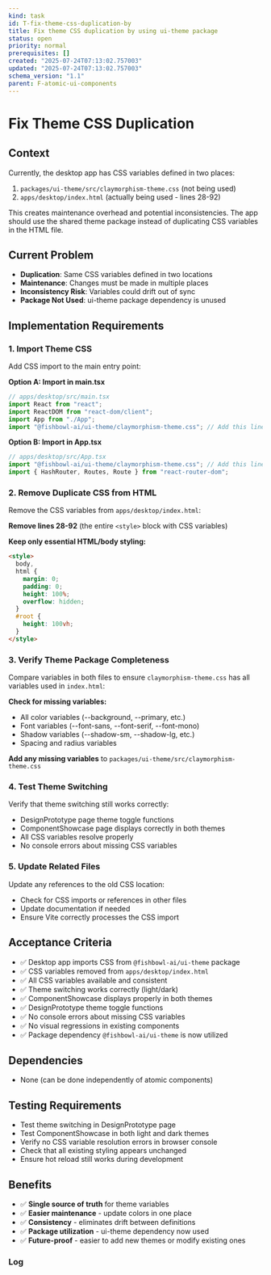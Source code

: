 ```yaml
---
kind: task
id: T-fix-theme-css-duplication-by
title: Fix theme CSS duplication by using ui-theme package
status: open
priority: normal
prerequisites: []
created: "2025-07-24T07:13:02.757003"
updated: "2025-07-24T07:13:02.757003"
schema_version: "1.1"
parent: F-atomic-ui-components
---
```


# Fix Theme CSS Duplication

## Context

Currently, the desktop app has CSS variables defined in two places:

1. `packages/ui-theme/src/claymorphism-theme.css` (not being used)
2. `apps/desktop/index.html` (actually being used - lines 28-92)

This creates maintenance overhead and potential inconsistencies. The app should use the shared theme package instead of duplicating CSS variables in the HTML file.

## Current Problem

- **Duplication**: Same CSS variables defined in two locations
- **Maintenance**: Changes must be made in multiple places
- **Inconsistency Risk**: Variables could drift out of sync
- **Package Not Used**: ui-theme package dependency is unused

## Implementation Requirements

### 1. Import Theme CSS

Add CSS import to the main entry point:

**Option A: Import in main.tsx**

```typescript
// apps/desktop/src/main.tsx
import React from "react";
import ReactDOM from "react-dom/client";
import App from "./App";
import "@fishbowl-ai/ui-theme/claymorphism-theme.css"; // Add this line
```

**Option B: Import in App.tsx**

```typescript
// apps/desktop/src/App.tsx
import "@fishbowl-ai/ui-theme/claymorphism-theme.css"; // Add this line
import { HashRouter, Routes, Route } from "react-router-dom";
```

### 2. Remove Duplicate CSS from HTML

Remove the CSS variables from `apps/desktop/index.html`:

**Remove lines 28-92** (the entire `<style>` block with CSS variables)

**Keep only essential HTML/body styling:**

```html
<style>
  body,
  html {
    margin: 0;
    padding: 0;
    height: 100%;
    overflow: hidden;
  }
  #root {
    height: 100vh;
  }
</style>
```

### 3. Verify Theme Package Completeness

Compare variables in both files to ensure `claymorphism-theme.css` has all variables used in `index.html`:

**Check for missing variables:**

- All color variables (--background, --primary, etc.)
- Font variables (--font-sans, --font-serif, --font-mono)
- Shadow variables (--shadow-sm, --shadow-lg, etc.)
- Spacing and radius variables

**Add any missing variables** to `packages/ui-theme/src/claymorphism-theme.css`

### 4. Test Theme Switching

Verify that theme switching still works correctly:

- DesignPrototype page theme toggle functions
- ComponentShowcase page displays correctly in both themes
- All CSS variables resolve properly
- No console errors about missing CSS variables

### 5. Update Related Files

Update any references to the old CSS location:

- Check for CSS imports or references in other files
- Update documentation if needed
- Ensure Vite correctly processes the CSS import

## Acceptance Criteria

- ✅ Desktop app imports CSS from `@fishbowl-ai/ui-theme` package
- ✅ CSS variables removed from `apps/desktop/index.html`
- ✅ All CSS variables available and consistent
- ✅ Theme switching works correctly (light/dark)
- ✅ ComponentShowcase displays properly in both themes
- ✅ DesignPrototype theme toggle functions
- ✅ No console errors about missing CSS variables
- ✅ No visual regressions in existing components
- ✅ Package dependency `@fishbowl-ai/ui-theme` is now utilized

## Dependencies

- None (can be done independently of atomic components)

## Testing Requirements

- Test theme switching in DesignPrototype page
- Test ComponentShowcase in both light and dark themes
- Verify no CSS variable resolution errors in browser console
- Check that all existing styling appears unchanged
- Ensure hot reload still works during development

## Benefits

- ✅ **Single source of truth** for theme variables
- ✅ **Easier maintenance** - update colors in one place
- ✅ **Consistency** - eliminates drift between definitions
- ✅ **Package utilization** - ui-theme dependency now used
- ✅ **Future-proof** - easier to add new themes or modify existing ones

### Log
